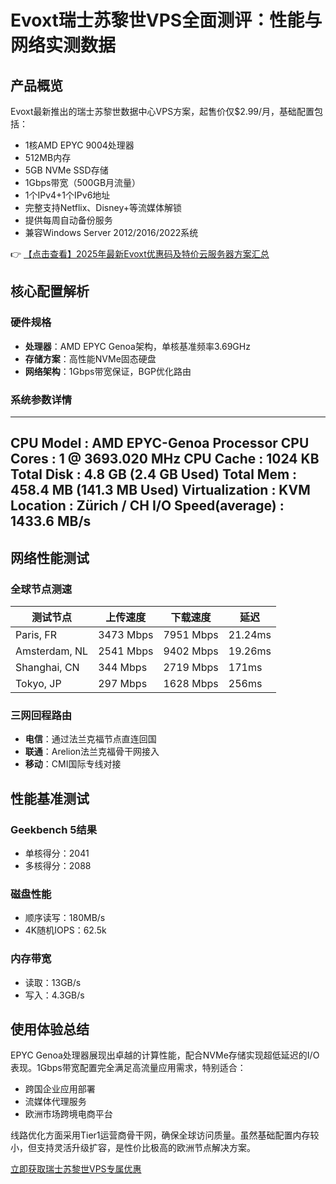 # Evoxt瑞士苏黎世VPS全面测评：性能与网络实测数据

## 产品概览

Evoxt最新推出的瑞士苏黎世数据中心VPS方案，起售价仅$2.99/月，基础配置包括：
- 1核AMD EPYC 9004处理器
- 512MB内存
- 5GB NVMe SSD存储
- 1Gbps带宽（500GB月流量）
- 1个IPv4+1个IPv6地址
- 完整支持Netflix、Disney+等流媒体解锁
- 提供每周自动备份服务
- 兼容Windows Server 2012/2016/2022系统

👉 [【点击查看】2025年最新Evoxt优惠码及特价云服务器方案汇总](https://bit.ly/evoxt)

## 核心配置解析

### 硬件规格
- **处理器**：AMD EPYC Genoa架构，单核基准频率3.69GHz
- **存储方案**：高性能NVMe固态硬盘
- **网络架构**：1Gbps带宽保证，BGP优化路由

### 系统参数详情

----------------------------------------------------------------------
CPU Model          : AMD EPYC-Genoa Processor
CPU Cores          : 1 @ 3693.020 MHz
CPU Cache          : 1024 KB
Total Disk         : 4.8 GB (2.4 GB Used)
Total Mem          : 458.4 MB (141.3 MB Used)
Virtualization     : KVM
Location           : Zürich / CH
I/O Speed(average) : 1433.6 MB/s
----------------------------------------------------------------------

## 网络性能测试

### 全球节点测速
| 测试节点         | 上传速度    | 下载速度     | 延迟    |
|------------------|------------|-------------|---------|
| Paris, FR        | 3473 Mbps  | 7951 Mbps   | 21.24ms |
| Amsterdam, NL    | 2541 Mbps  | 9402 Mbps   | 19.26ms |
| Shanghai, CN     | 344 Mbps   | 2719 Mbps   | 171ms   |
| Tokyo, JP        | 297 Mbps   | 1628 Mbps   | 256ms   |

### 三网回程路由
- **电信**：通过法兰克福节点直连回国
- **联通**：Arelion法兰克福骨干网接入
- **移动**：CMI国际专线对接

## 性能基准测试

### Geekbench 5结果
- 单核得分：2041
- 多核得分：2088

### 磁盘性能
- 顺序读写：180MB/s
- 4K随机IOPS：62.5k

### 内存带宽
- 读取：13GB/s
- 写入：4.3GB/s

## 使用体验总结

EPYC Genoa处理器展现出卓越的计算性能，配合NVMe存储实现超低延迟的I/O表现。1Gbps带宽配置完全满足高流量应用需求，特别适合：
- 跨国企业应用部署
- 流媒体代理服务
- 欧洲市场跨境电商平台

线路优化方面采用Tier1运营商骨干网，确保全球访问质量。虽然基础配置内存较小，但支持灵活升级扩容，是性价比极高的欧洲节点解决方案。

[立即获取瑞士苏黎世VPS专属优惠](https://bit.ly/evoxt)